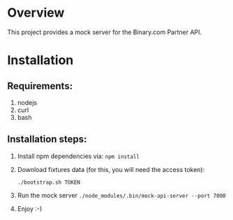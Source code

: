 # Overview

This project provides a mock server for the Binary.com Partner API.

# Installation

## Requirements:

1. nodejs
2. curl
3. bash

## Installation steps:

1. Install npm dependencies via: `npm install`
2. Download fixtures data (for this, you will need the access token):

    `./bootstrap.sh TOKEN`

3. Run the mock server `./node_modules/.bin/mock-api-server --port 7000`
4. Enjoy :-)
